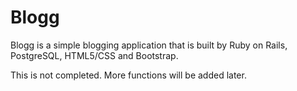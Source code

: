 # Blogg

Blogg is a simple blogging application that is built by Ruby on Rails, PostgreSQL, HTML5/CSS and Bootstrap.

This is not completed. More functions will be added later. 
